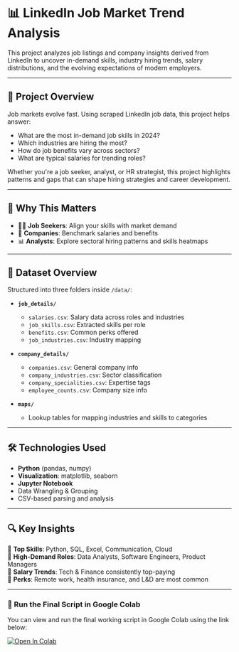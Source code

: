 # 📊 LinkedIn Job Market Trend Analysis

This project analyzes job listings and company insights derived from LinkedIn to uncover in-demand skills, industry hiring trends, salary distributions, and the evolving expectations of modern employers.

---

## 📌 Project Overview

Job markets evolve fast. Using scraped LinkedIn job data, this project helps answer:

- What are the most in-demand job skills in 2024?
- Which industries are hiring the most?
- How do job benefits vary across sectors?
- What are typical salaries for trending roles?

Whether you're a job seeker, analyst, or HR strategist, this project highlights patterns and gaps that can shape hiring strategies and career development.

---

## 🧠 Why This Matters

- 🧑‍💼 **Job Seekers**: Align your skills with market demand  
- 🏢 **Companies**: Benchmark salaries and benefits  
- 📊 **Analysts**: Explore sectoral hiring patterns and skills heatmaps

---

## 📂 Dataset Overview

Structured into three folders inside `/data/`:

- **`job_details/`**
  - `salaries.csv`: Salary data across roles and industries
  - `job_skills.csv`: Extracted skills per role
  - `benefits.csv`: Common perks offered
  - `job_industries.csv`: Industry mapping

- **`company_details/`**
  - `companies.csv`: General company info
  - `company_industries.csv`: Sector classification
  - `company_specialities.csv`: Expertise tags
  - `employee_counts.csv`: Company size info

- **`maps/`**
  - Lookup tables for mapping industries and skills to categories

---

## 🛠 Technologies Used

- **Python** (pandas, numpy)
- **Visualization**: matplotlib, seaborn
- **Jupyter Notebook**
- Data Wrangling & Grouping
- CSV-based parsing and analysis

---

## 🔍 Key Insights

📌 **Top Skills**: Python, SQL, Excel, Communication, Cloud  
📌 **High-Demand Roles**: Data Analysts, Software Engineers, Product Managers  
📌 **Salary Trends**: Tech & Finance consistently top-paying  
📌 **Perks**: Remote work, health insurance, and L&D are most common

---

### 🔗 Run the Final Script in Google Colab

You can view and run the final working script in Google Colab using the link below:

[![Open In Colab](https://colab.research.google.com/assets/colab-badge.svg)](https://colab.research.google.com/github/krishang-parakh/linkedin-job-trends/blob/main/LinkedIn_Job_Market_Trend_Analysis.ipynb)
